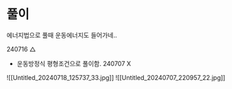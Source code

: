 # 풀이

에너지법으로 풀때 운동에너지도 들어가네..

240716 △
- 운동방정식 평형조건으로 풀이함.
240707 X

![[Untitled_20240718_125737_33.jpg]]
![[Untitled_20240707_220957_22.jpg]]

